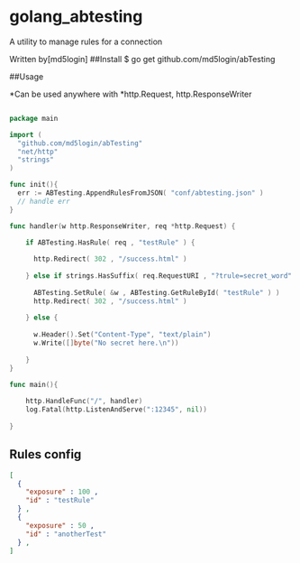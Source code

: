 # golang_abtesting
A utility to manage rules for a connection

Written by[md5login]
##Install
    $ go get github.com/md5login/abTesting

##Usage

*Can be used anywhere with *http.Request, http.ResponseWriter

```go

package main

import (
  "github.com/md5login/abTesting"
  "net/http"
  "strings"
)

func init(){
  err := ABTesting.AppendRulesFromJSON( "conf/abtesting.json" )
  // handle err
}

func handler(w http.ResponseWriter, req *http.Request) {

	if ABTesting.HasRule( req , "testRule" ) {
	
	  http.Redirect( 302 , "/success.html" )
	  
	} else if strings.HasSuffix( req.RequestURI , "?trule=secret_word" ) {
	
	  ABTesting.SetRule( &w , ABTesting.GetRuleById( "testRule" ) )
	  http.Redirect( 302 , "/success.html" )
	  
	} else {
	  
  	  w.Header().Set("Content-Type", "text/plain")
  	  w.Write([]byte("No secret here.\n"))
	  
	}
}

func main(){
  
	http.HandleFunc("/", handler)
	log.Fatal(http.ListenAndServe(":12345", nil))
  
}
```

## Rules config
```json
[
  {
    "exposure" : 100 ,
    "id" : "testRule"
  } ,
  {
    "exposure" : 50 ,
    "id" : "anotherTest"
  } ,
]
